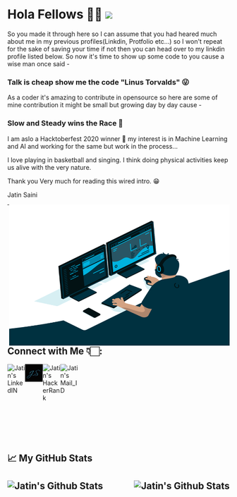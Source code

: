 # Hola Fellows 🖐🏻 ![](https://visitor-badge.glitch.me/badge?page_id=itsjatin135s.itsjatin135s)

So you made it through here so I can assume that you had heared much about me in my previous profiles(Linkdin, Protfolio etc...) so I won't repeat for the sake of saving your time if not then you can head over to my linkdin profile listed below. So now it's time to show up some code to you cause a wise man once said -

### Talk is cheap show me the code "Linus Torvalds" 😜

As a coder it's amazing to contribute in opensource so here are some of mine contribution it might be small but growing day by day cause -

### Slow and Steady wins the Race 🤗

I am aslo a Hacktoberfest 2020 winner 🎉 my interest is in Machine Learning and AI and working for the same but work in the process...

I love playing in basketball and singing. I think doing physical activities keep us alive with the very nature.

Thank you Very much for reading this wired intro. 😁

Jatin Saini

<img align="right" alt="GIF" src="https://raw.githubusercontent.com/itsjatin135s/itsjatin135s/main/static/code.gif" width="500" height="320" />


<!--
**itsjatin135s/itsjatin135s** is a ✨ _special_ ✨ repository because its `README.md` (this file) appears on your GitHub profile.

[![Website](https://github.com/itsjatin135s/itsjatin135s/blob/main/static/websitelogogithub.png)](https://www.mrjatin.engineer)

Here are some ideas to get you started:

- 🔭 I’m currently working on ...
- 🌱 I’m currently learning ...
- 👯 I’m looking to collaborate on ...
- 🤔 I’m looking for help with ...
- 💬 Ask me about ...
- 📫 How to reach me: ...
- 😄 Pronouns: ...
- ⚡ Fun fact: ...
-->
---

## Connect with Me 👇🏻:
<a href="https://www.linkedin.com/in/https://www.linkedin.com/in/jatin-saini-077859172/" title = "My LinkdIn">
   <img align="left" margin-left="20px"  alt="Jatin's LinkedIN" width="40px" src="https://img.shields.io/badge/LinkedIn-0077B5.svg?&style=for-the-badge&logo=linkedin&logoColor=white" />
</a>
<a href="https://www.mrjatin.engineer" title = "It's Jatin">
   <img align="left" margin-left=3px  alt="Jatin's Protfolio" width="40px" src="https://github.com/itsjatin135s/itsjatin135s/blob/main/static/websitelogogithub.png" />
</a>
<a href="https://www.hackerrank.com/itsjatin135" title = "Me at HackerRank">
   <img align="left" margin-left=3px  alt="Jatin's HackerRank" width="40px" src="https://cdn3.iconfinder.com/data/icons/logos-and-brands-adobe/512/160_Hackerrank-512.png" />
</a>
<a href="mailto:itsjatin135@gmail.com" title = "Mail">
   <img align="left" margin-left=3px  alt="Jatin's Mail_ID" width="40px" src="https://img.shields.io/badge/Email-0078D4.svg?&style=for-the-badge&logo=Microsoft-Outlook&logoColor=white" />
</a>
<br/>
<br/>
<!--
TechStack:
<p> 
<img align="center" alt="Tech" Title="Python" width="40px"  margin="5px"src="https://banner2.cleanpng.com/20180506/ile/kisspng-python-programming-language-computer-programming-5aefaba25ef4a4.302516281525656482389.jpg" />
<img align="center" alt="Tech" Title="Flask" width="40px"  margin="5px"src="https://flask-training-courses.uk/images/flask-logo.png" />
<img align="center" alt="Tech" Title="HTML5 & CSS" width="40px" margin="5px" src="https://banner2.cleanpng.com/20180627/wop/kisspng-web-development-html-css-design-and-build-web-s-berlin-5b3339eb3a1a23.231863701530083819238.jpg" />
<img align="center" alt="Tech" Title="CSS" width="40px"  margin="5px"src="https://e7.pngegg.com/pngimages/893/87/png-clipart-cascading-style-sheets-logo-css3-html-css3-logo-blue-angle.png" />
<img align="center" alt="Tech" Title="SQL" width="40px" margin="5px" src="https://w7.pngwing.com/pngs/121/866/png-transparent-microsoft-sql-server-database-computer-servers-microsoft-trademark-microsoft-sql.png" />
<img align="center" alt="Tech" Title="Postgres" width="40px" margin="5px" src="https://img.favpng.com/24/24/21/postgresql-database-logo-computer-icons-replication-png-favpng-GUFaNw4pUQJQtMi2tYKnxLdLE.jpg" />
<img align="center" alt="Tech" Title="Selenium" width="40px" margin="5px" src="https://banner2.cleanpng.com/20190320/rpt/kisspng-selenium-test-automation-software-testing-computer-5c9268a4a0bbe2.8617172015530989166584.jpg" />
<img align="center" alt="Tech" Title="FastAPI" width="40px"  margin="5px"src="https://images.tute.io/tute/topic/FastAPI.png" />
</p>
-->

<br/>
<br/>
<br/>
<br/>
<br/>
<br/>
<br/>
<br/>
<h2>📈 My GitHub Stats<h2>

<p> <img src="https://github-readme-stats.vercel.app/api?username=itsjatin135s&show_icons=true&theme=gotham" alt="Jatin's Github Stats"  align="left" />
  <img src='https://github-readme-stats.vercel.app/api/top-langs/?username=itsjatin135s&show_icons=true&hide_border=true&layout=compact&langs_count=4'alt="Jatin's Github Stats" align="right" />

